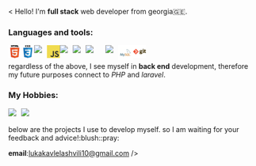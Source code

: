 <
Hello! I'm **full stack** web developer from georgia:georgia:.

### Languages and tools:
<img align="left" width="26px" src="https://raw.githubusercontent.com/github/explore/80688e429a7d4ef2fca1e82350fe8e3517d3494d/topics/html/html.png"/>
<img align="left" width="26px" src="https://raw.githubusercontent.com/github/explore/80688e429a7d4ef2fca1e82350fe8e3517d3494d/topics/css/css.png"/>
<img align="left" width="26px" src="https://upload.wikimedia.org/wikipedia/commons/thumb/b/b2/Bootstrap_logo.svg/1024px-Bootstrap_logo.svg.png"/>
<img align="left" width="26px" src="https://raw.githubusercontent.com/github/explore/80688e429a7d4ef2fca1e82350fe8e3517d3494d/topics/javascript/javascript.png"/>
<img align="left" width="26px" src="https://upload.wikimedia.org/wikipedia/commons/thumb/9/95/Vue.js_Logo_2.svg/555px-Vue.js_Logo_2.svg.png"/>
<img align="left" width="26px" src="https://openjsf.org/wp-content/uploads/sites/84/2019/10/jquery-logo-vertical_large_square.png"/>
<img align="left" width="40px" src="https://www.php.net/images/logos/new-php-logo.svg"/>
<img align="left" width="26px" src="https://upload.wikimedia.org/wikipedia/commons/thumb/9/9a/Laravel.svg/1200px-Laravel.svg.png"/>
<img align="left" width="30px" src="https://raw.githubusercontent.com/github/explore/80688e429a7d4ef2fca1e82350fe8e3517d3494d/topics/mysql/mysql.png"/>
<img align="left" width="26px" src="https://raw.githubusercontent.com/github/explore/80688e429a7d4ef2fca1e82350fe8e3517d3494d/topics/git/git.png"/>
<br/><br/>
regardless of the above, I see myself in <b>back end</b> development, therefore my future purposes connect to <i>PHP</i> and <i>laravel</i>. 

### My Hobbies:
<img align="left" width="26px" src="https://upload.wikimedia.org/wikipedia/commons/thumb/8/87/Arduino_Logo.svg/1280px-Arduino_Logo.svg.png"/>
<img align="left" width="23px" src="https://www.image-line.com/innovaeditor/assets/FLStudio20_MasterIcon.png"/>
<br>
<br>
below are the projects I use to develop myself. so I am waiting for your feedback and advice!:blush::pray:
  
**email**:lukakavlelashvili10@gmail.com
/>
